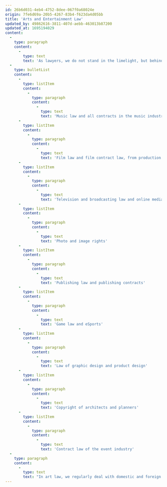 ```yaml
---
id: 26b6d031-4eb4-4752-8dee-067f0a68024e
origin: 7fe6d69a-20b5-4267-83b4-f623da4d05bb
title: 'Arts and Entertainment Law'
updated_by: 49862616-3811-407d-aebb-463013b87200
updated_at: 1695194029
content:
  -
    type: paragraph
    content:
      -
        type: text
        text: 'As lawyers, we do not stand in the limelight, but behind those who do, navigating them through the following areas of law:'
  -
    type: bulletList
    content:
      -
        type: listItem
        content:
          -
            type: paragraph
            content:
              -
                type: text
                text: 'Music law and all contracts in the music industry'
      -
        type: listItem
        content:
          -
            type: paragraph
            content:
              -
                type: text
                text: 'Film law and film contract law, from production to com-mercial exploitation, including motion picture distribution'
      -
        type: listItem
        content:
          -
            type: paragraph
            content:
              -
                type: text
                text: 'Television and broadcasting law and online media law'
      -
        type: listItem
        content:
          -
            type: paragraph
            content:
              -
                type: text
                text: 'Photo and image rights'
      -
        type: listItem
        content:
          -
            type: paragraph
            content:
              -
                type: text
                text: 'Publishing law and publishing contracts'
      -
        type: listItem
        content:
          -
            type: paragraph
            content:
              -
                type: text
                text: 'Game law and eSports'
      -
        type: listItem
        content:
          -
            type: paragraph
            content:
              -
                type: text
                text: 'Law of graphic design and product design'
      -
        type: listItem
        content:
          -
            type: paragraph
            content:
              -
                type: text
                text: 'Copyright of architects and planners'
      -
        type: listItem
        content:
          -
            type: paragraph
            content:
              -
                type: text
                text: 'Contract law of the event industry'
  -
    type: paragraph
    content:
      -
        type: text
        text: "In art law, we regularly deal with domestic and foreign transactions of art objects, loan, transport, and insurance contracts, with damage cases, authenticity, and restitution matters, as well as with legal issues regarding the interna-tional transfer of cultural property. We advise artists or com-missioners on contracts for work (especially art in architec-ture), heirs and last will executors on dealing with an artist's estate. We support artists, galleries, museums, and collec-tors in contractual and copyright issues and represent their interests in court"
---
```

